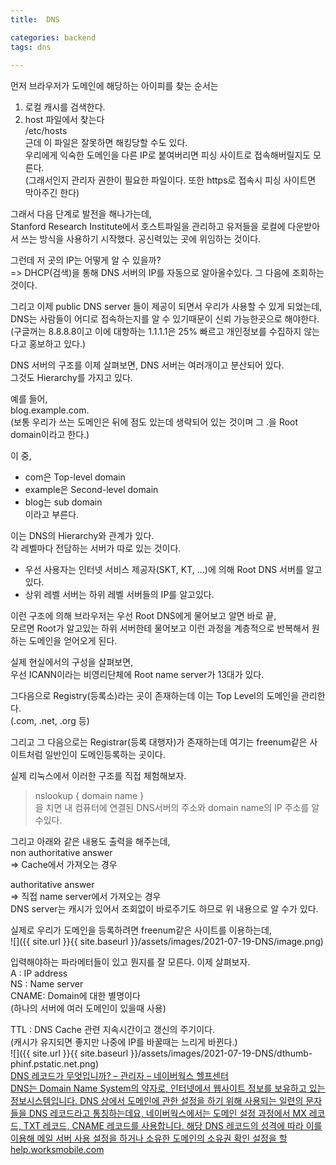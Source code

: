 ```yaml
---
title:  DNS

categories: backend 
tags: dns
 
---
```


  
  
먼저 브라우저가 도메인에 해당하는 아이피를 찾는 순서는  
   
1. 로컬 캐시를 검색한다.  
2. host 파일에서 찾는다  
/etc/hosts  
근데 이 파일은 잘못하면 해킹당할 수도 있다.  
우리에게 익숙한 도메인을 다른 IP로 붙여버리면 피싱 사이트로 접속해버릴지도 모른다.  
(그래서인지 관리자 권한이 필요한 파일이다. 또한 https로 접속시 피싱 사이트면 막아주긴 한다)  
   
그래서 다음 단계로 발전을 해나가는데,  
Stanford Research Institute에서 호스트파일을 관리하고 유저들을 로컬에 다운받아서 쓰는 방식을 사용하기 시작했다. 공신력있는 곳에 위임하는 것이다.  
   
그런데 저 곳의 IP는 어떻게 알 수 있을까?  
=> DHCP(검색)을 통해 DNS 서버의 IP를 자동으로 알아올수있다. 그 다음에 조회하는 것이다.  
   
그리고 이제 public DNS server 들이 제공이 되면서 우리가 사용할 수 있게 되었는데,  
DNS는 사람들이 어디로 접속하는지를 알 수 있기때문이 신뢰 가능한곳으로 해야한다.  
(구글꺼는 8.8.8.8이고 이에 대항하는 1.1.1.1은 25% 빠르고 개인정보를 수집하지 않는다고 홍보하고 있다.)  
   
   
DNS 서버의 구조를 이제 살펴보면, DNS 서버는 여러개이고 분산되어 있다.  
그것도 Hierarchy를 가지고 있다.  
   
예를 들어,  
blog.example.com.  
(보통 우리가 쓰는 도메인은 뒤에 점도 있는데 생략되어 있는 것이며 그 .을 Root domain이라고 한다.)  
   
이 중,  
- com은 Top-level domain  
- example은 Second-level domain  
- blog는 sub domain  
이라고 부른다.  
   
이는 DNS의 Hierarchy와 관계가 있다.  
각 레벨마다 전담하는 서버가 따로 있는 것이다.  
   
- 우선 사용자는 인터넷 서비스 제공자(SKT, KT, …)에 의해 Root DNS 서버를 알고있다.  
- 상위 레벨 서버는 하위 레벨 서버들의 IP를 알고있다.  
   
이런 구조에 의해 브라우저는 우선 Root DNS에게 물어보고 알면 바로 끝,  
모르면 Root가 알고있는 하위 서버한테 물어보고 이런 과정을 계층적으로 반복해서 원하는 도메인을 얻어오게 된다.   
   
실제 현실에서의 구성을 살펴보면,  
우선 ICANN이라는 비영리단체에 Root name server가 13대가 있다.  
   
그다음으로 Registry(등록소)라는 곳이 존재하는데 이는 Top Level의 도메인을 관리한다.  
(.com, .net, .org 등)  
   
그리고 그 다음으로는 Registrar(등록 대행자)가 존재하는데 여기는 freenum같은 사이트처럼 일반인이 도메인등록하는 곳이다.  
   
   
실제 리눅스에서 이러한 구조를 직접 체험해보자.  
> nslookup { domain name }    
을 치면 내 컴퓨터에 연결된 DNS서버의 주소와 domain name의 IP 주소를 알수있다.  
   
그리고 아래와 같은 내용도 출력을 해주는데,  
non authoritative answer  
=> Cache에서 가져오는 경우  
  
authoritative answer   
=> 직접 name server에서 가져오는 경우  
DNS server는 캐시가 있어서 조회없이 바로주기도 하므로 위 내용으로 알 수가 있다.  
   
   
실제로 우리가 도메인을 등록하려면 freenum같은 사이트를 이용하는데,  
![]({{ site.url }}{{ site.baseurl }}/assets/images/2021-07-19-DNS/image.png)  
   
입력해야하는 파라메터들이 있고 뭔지를 잘 모른다. 이제 살펴보자.  
A : IP address  
NS : Name server  
CNAME: Domain에 대한 별명이다  
(하나의 서버에 여러 도메인이 있을때 사용)  
   
TTL : DNS Cache 관련 지속시간이고 갱신의 주기이다.  
(캐시가 유지되면 좋지만 나중에 IP를 바꿀때는 느리게 바뀐다.)  
![]({{ site.url }}{{ site.baseurl }}/assets/images/2021-07-19-DNS/dthumb-phinf.pstatic.net.png)  
  [DNS 레코드가 무엇입니까? – 관리자 – 네이버웍스 헬프센터](https://help.worksmobile.com/kr/administrator/registration/verify-domain/what-is-dns-record/)   
   [DNS는 Domain Name System의 약자로, 인터넷에서 웹사이트 정보를 보유하고 있는 정보시스템입니다.  DNS 상에서 도메인에 관한 설정을 하기 위해 사용되는 일련의 문자들을 DNS 레코드라고 통칭하는데요, 네이버웍스에서는 도메인 설정 과정에서 MX 레코드, TXT 레코드, CNAME 레코드를 사용합니다.  해당 DNS 레코드의 성격에 따라 이를 이용해 메일 서버 사용 설정을 하거나 소유한 도메인의 소유권 확인 설정을 할](https://help.worksmobile.com/kr/administrator/registration/verify-domain/what-is-dns-record/)   
  [help.worksmobile.com](https://help.worksmobile.com/kr/administrator/registration/verify-domain/what-is-dns-record/)   
